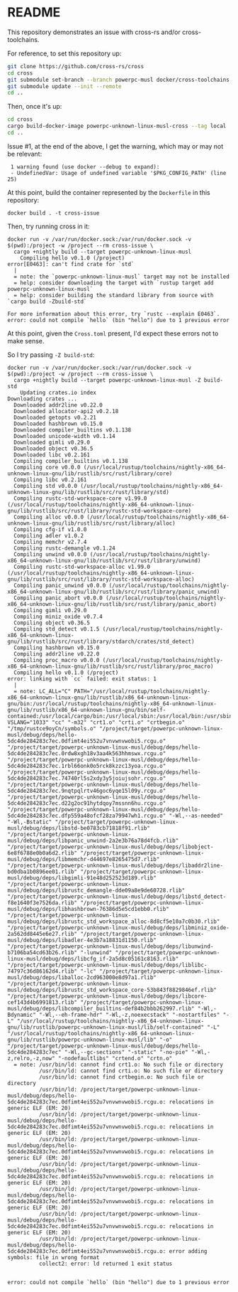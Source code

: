 # README

This repository demonstrates an issue with cross-rs and/or cross-toolchains.

For reference, to set this repository up:

```bash
git clone https://github.com/cross-rs/cross
cd cross
git submodule set-branch --branch powerpc-musl docker/cross-toolchains
git submodule update --init --remote
cd ..
```

Then, once it's up:

```bash
cd cross
cargo build-docker-image powerpc-unknown-linux-musl-cross --tag local
cd ..
```

Issue #1, at the end of the above, I get the warning, which may or may not be relevant:

```
 1 warning found (use docker --debug to expand):
 - UndefinedVar: Usage of undefined variable '$PKG_CONFIG_PATH' (line 25)
```

At this point, build the container represented by the `Dockerfile` in this repository:

    docker build . -t cross-issue

Then, try running cross in it:

    docker run -v /var/run/docker.sock:/var/run/docker.sock -v $(pwd):/project -w /project --rm cross-issue \
      cargo +nightly build --target powerpc-unknown-linux-musl
        Compiling hello v0.1.0 (/project)
    error[E0463]: can't find crate for `std`
      |
      = note: the `powerpc-unknown-linux-musl` target may not be installed
      = help: consider downloading the target with `rustup target add powerpc-unknown-linux-musl`
      = help: consider building the standard library from source with `cargo build -Zbuild-std`

    For more information about this error, try `rustc --explain E0463`.
    error: could not compile `hello` (bin "hello") due to 1 previous error

At this point, given the `Cross.toml` present, I'd expect these errors not to make sense.

So I try passing `-Z build-std`:

    docker run -v /var/run/docker.sock:/var/run/docker.sock -v $(pwd):/project -w /project --rm cross-issue \
      cargo +nightly build --target powerpc-unknown-linux-musl -Z build-std
        Updating crates.io index
    Downloading crates ...
      Downloaded addr2line v0.22.0
      Downloaded allocator-api2 v0.2.18
      Downloaded getopts v0.2.21
      Downloaded hashbrown v0.15.0
      Downloaded compiler_builtins v0.1.138
      Downloaded unicode-width v0.1.14
      Downloaded gimli v0.29.0
      Downloaded object v0.36.5
      Downloaded libc v0.2.161
      Compiling compiler_builtins v0.1.138
      Compiling core v0.0.0 (/usr/local/rustup/toolchains/nightly-x86_64-unknown-linux-gnu/lib/rustlib/src/rust/library/core)
      Compiling libc v0.2.161
      Compiling std v0.0.0 (/usr/local/rustup/toolchains/nightly-x86_64-unknown-linux-gnu/lib/rustlib/src/rust/library/std)
      Compiling rustc-std-workspace-core v1.99.0 (/usr/local/rustup/toolchains/nightly-x86_64-unknown-linux-gnu/lib/rustlib/src/rust/library/rustc-std-workspace-core)
      Compiling alloc v0.0.0 (/usr/local/rustup/toolchains/nightly-x86_64-unknown-linux-gnu/lib/rustlib/src/rust/library/alloc)
      Compiling cfg-if v1.0.0
      Compiling adler v1.0.2
      Compiling memchr v2.7.4
      Compiling rustc-demangle v0.1.24
      Compiling unwind v0.0.0 (/usr/local/rustup/toolchains/nightly-x86_64-unknown-linux-gnu/lib/rustlib/src/rust/library/unwind)
      Compiling rustc-std-workspace-alloc v1.99.0 (/usr/local/rustup/toolchains/nightly-x86_64-unknown-linux-gnu/lib/rustlib/src/rust/library/rustc-std-workspace-alloc)
      Compiling panic_unwind v0.0.0 (/usr/local/rustup/toolchains/nightly-x86_64-unknown-linux-gnu/lib/rustlib/src/rust/library/panic_unwind)
      Compiling panic_abort v0.0.0 (/usr/local/rustup/toolchains/nightly-x86_64-unknown-linux-gnu/lib/rustlib/src/rust/library/panic_abort)
      Compiling gimli v0.29.0
      Compiling miniz_oxide v0.7.4
      Compiling object v0.36.5
      Compiling std_detect v0.1.5 (/usr/local/rustup/toolchains/nightly-x86_64-unknown-linux-gnu/lib/rustlib/src/rust/library/stdarch/crates/std_detect)
      Compiling hashbrown v0.15.0
      Compiling addr2line v0.22.0
      Compiling proc_macro v0.0.0 (/usr/local/rustup/toolchains/nightly-x86_64-unknown-linux-gnu/lib/rustlib/src/rust/library/proc_macro)
      Compiling hello v0.1.0 (/project)
    error: linking with `cc` failed: exit status: 1
      |
      = note: LC_ALL="C" PATH="/usr/local/rustup/toolchains/nightly-x86_64-unknown-linux-gnu/lib/rustlib/x86_64-unknown-linux-gnu/bin:/usr/local/rustup/toolchains/nightly-x86_64-unknown-linux-gnu/lib/rustlib/x86_64-unknown-linux-gnu/bin/self-contained:/usr/local/cargo/bin:/usr/local/sbin:/usr/local/bin:/usr/sbin:/usr/bin:/sbin:/bin" VSLANG="1033" "cc" "-m32" "crt1.o" "crti.o" "crtbegin.o" "/tmp/rustce9oyCn/symbols.o" "/project/target/powerpc-unknown-linux-musl/debug/deps/hello-5dc4de284283c7ec.0dfimt4ei552u7vnvwnvwobi5.rcgu.o" "/project/target/powerpc-unknown-linux-musl/debug/deps/hello-5dc4de284283c7ec.0rdw8xgh18v3aa4k563hhmswx.rcgu.o" "/project/target/powerpc-unknown-linux-musl/debug/deps/hello-5dc4de284283c7ec.1rbl66onk0o5rck8kzzc13yoa.rcgu.o" "/project/target/powerpc-unknown-linux-musl/debug/deps/hello-5dc4de284283c7ec.74740rl5s2xdy3y5joiujsohr.rcgu.o" "/project/target/powerpc-unknown-linux-musl/debug/deps/hello-5dc4de284283c7ec.9nqtpqlrtv46goc6yqe15l09y.rcgu.o" "/project/target/powerpc-unknown-linux-musl/debug/deps/hello-5dc4de284283c7ec.d22g2oc91hytdqoy7mssnn6hu.rcgu.o" "/project/target/powerpc-unknown-linux-musl/debug/deps/hello-5dc4de284283c7ec.dfp559a48ofcf28za79947wh1.rcgu.o" "-Wl,--as-needed" "-Wl,-Bstatic" "/project/target/powerpc-unknown-linux-musl/debug/deps/libstd-be0783cb71818f91.rlib" "/project/target/powerpc-unknown-linux-musl/debug/deps/libpanic_unwind-2a2e3b76a78d4fcb.rlib" "/project/target/powerpc-unknown-linux-musl/debug/deps/libobject-6e8f6788e0b0a6d2.rlib" "/project/target/powerpc-unknown-linux-musl/debug/deps/libmemchr-d44697e8265475d7.rlib" "/project/target/powerpc-unknown-linux-musl/debug/deps/libaddr2line-bd0dba1b0896ee01.rlib" "/project/target/powerpc-unknown-linux-musl/debug/deps/libgimli-91e48d252523d189.rlib" "/project/target/powerpc-unknown-linux-musl/debug/deps/librustc_demangle-dde09a8e9de60728.rlib" "/project/target/powerpc-unknown-linux-musl/debug/deps/libstd_detect-f8e1640f3e7526da.rlib" "/project/target/powerpc-unknown-linux-musl/debug/deps/libhashbrown-76386d5e5cd1ebb0.rlib" "/project/target/powerpc-unknown-linux-musl/debug/deps/librustc_std_workspace_alloc-8d8cf5e10a7c0b30.rlib" "/project/target/powerpc-unknown-linux-musl/debug/deps/libminiz_oxide-2a562dd8445e6e27.rlib" "/project/target/powerpc-unknown-linux-musl/debug/deps/libadler-4e3b7a18831d1150.rlib" "/project/target/powerpc-unknown-linux-musl/debug/deps/libunwind-b7106ba54cd63b26.rlib" "-lunwind" "/project/target/powerpc-unknown-linux-musl/debug/deps/libcfg_if-2a5d8c05161c8163.rlib" "/project/target/powerpc-unknown-linux-musl/debug/deps/liblibc-74797c36d86162d4.rlib" "-lc" "/project/target/powerpc-unknown-linux-musl/debug/deps/liballoc-2cd963000e8d97a1.rlib" "/project/target/powerpc-unknown-linux-musl/debug/deps/librustc_std_workspace_core-53b843f8829846ef.rlib" "/project/target/powerpc-unknown-linux-musl/debug/deps/libcore-cef143d4b6991813.rlib" "/project/target/powerpc-unknown-linux-musl/debug/deps/libcompiler_builtins-def84b2bbb262997.rlib" "-Wl,-Bdynamic" "-Wl,--eh-frame-hdr" "-Wl,-z,noexecstack" "-nostartfiles" "-L" "/usr/local/rustup/toolchains/nightly-x86_64-unknown-linux-gnu/lib/rustlib/powerpc-unknown-linux-musl/lib/self-contained" "-L" "/usr/local/rustup/toolchains/nightly-x86_64-unknown-linux-gnu/lib/rustlib/powerpc-unknown-linux-musl/lib" "-o" "/project/target/powerpc-unknown-linux-musl/debug/deps/hello-5dc4de284283c7ec" "-Wl,--gc-sections" "-static" "-no-pie" "-Wl,-z,relro,-z,now" "-nodefaultlibs" "crtend.o" "crtn.o"
      = note: /usr/bin/ld: cannot find crt1.o: No such file or directory
              /usr/bin/ld: cannot find crti.o: No such file or directory
              /usr/bin/ld: cannot find crtbegin.o: No such file or directory
              /usr/bin/ld: /project/target/powerpc-unknown-linux-musl/debug/deps/hello-5dc4de284283c7ec.0dfimt4ei552u7vnvwnvwobi5.rcgu.o: relocations in generic ELF (EM: 20)
              /usr/bin/ld: /project/target/powerpc-unknown-linux-musl/debug/deps/hello-5dc4de284283c7ec.0dfimt4ei552u7vnvwnvwobi5.rcgu.o: relocations in generic ELF (EM: 20)
              /usr/bin/ld: /project/target/powerpc-unknown-linux-musl/debug/deps/hello-5dc4de284283c7ec.0dfimt4ei552u7vnvwnvwobi5.rcgu.o: relocations in generic ELF (EM: 20)
              /usr/bin/ld: /project/target/powerpc-unknown-linux-musl/debug/deps/hello-5dc4de284283c7ec.0dfimt4ei552u7vnvwnvwobi5.rcgu.o: relocations in generic ELF (EM: 20)
              /usr/bin/ld: /project/target/powerpc-unknown-linux-musl/debug/deps/hello-5dc4de284283c7ec.0dfimt4ei552u7vnvwnvwobi5.rcgu.o: relocations in generic ELF (EM: 20)
              /usr/bin/ld: /project/target/powerpc-unknown-linux-musl/debug/deps/hello-5dc4de284283c7ec.0dfimt4ei552u7vnvwnvwobi5.rcgu.o: relocations in generic ELF (EM: 20)
              /usr/bin/ld: /project/target/powerpc-unknown-linux-musl/debug/deps/hello-5dc4de284283c7ec.0dfimt4ei552u7vnvwnvwobi5.rcgu.o: error adding symbols: file in wrong format
              collect2: error: ld returned 1 exit status
              

    error: could not compile `hello` (bin "hello") due to 1 previous error
